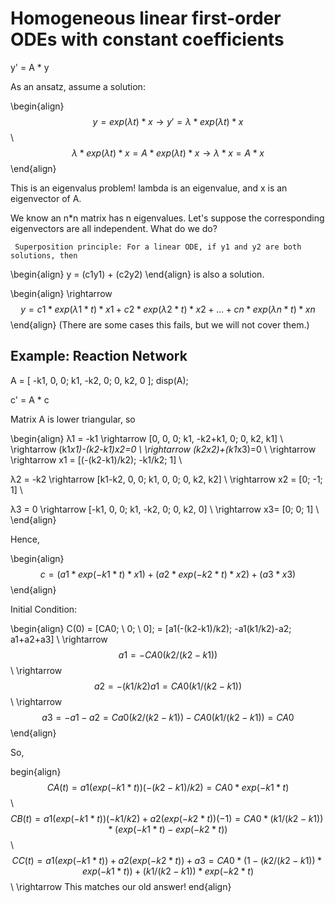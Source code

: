 # Homogeneous linear first-order ODEs with constant coefficients

y' = A * y


As an ansatz, assume a solution: 

\begin{align}
$$ y = exp(λt) * x \rightarrow y' = λ * exp(λt) * x $$ \\
$$ λ * exp(λt) * x = A * exp(λt) * x \rightarrow λ * x = A * x $$
\end{align}

This is an eigenvalus problem! lambda is an eigenvalue, and x is an eigenvector of A.


We know an n*n matrix has n eigenvalues. Let's suppose the corresponding eigenvectors are all independent. What do we do?

     Superposition principle: For a linear ODE, if y1 and y2 are both solutions, then 

\begin{align}
y = (c1y1) + (c2y2) 
\end{align}
is also a solution. 

\begin{align}
\rightarrow  $$ y = c1 * exp(λ1*t) * x1 + c2 * exp(λ2*t) * x2 + ... + cn * exp(λn*t) * xn $$
\end{align}
(There are some cases this fails, but we will not cover them.)



## Example: Reaction Network


A = [ -k1, 0, 0; k1, -k2, 0; 0, k2, 0 ];
disp(A);

c' = A * c

Matrix A is lower triangular, so

\begin{align}
λ1 = -k1 \rightarrow  [0, 0, 0; k1, -k2+k1, 0; 0, k2, k1] \\
\rightarrow (k1*x1)-(k2-k1)*x2=0 \\
\rightarrow (k2*x2)+(k1*x3)=0 \\
\rightarrow \rightarrow x1 = [(-(k2-k1)/k2); -k1/k2; 1] \\

λ2 = -k2 \rightarrow  [k1-k2, 0, 0; k1, 0, 0; 0, k2, k2]  \\
\rightarrow x2 = [0; -1; 1]  \\

λ3 = 0 \rightarrow  [-k1, 0, 0; k1, -k2, 0; 0, k2, 0] \\
\rightarrow x3= [0; 0; 1] \\
\end{align}

Hence,

\begin{align}
$$ c = (a1 * exp(-k1 * t) * x1) + (a2 * exp(-k2 * t) * x2) + (a3 * x3) $$
\end{align}

Initial Condition:

\begin{align}
C(0) = [CA0; \\
       0; \\
       0];  = [a1(-(k2-k1)/k2); -a1(k1/k2)-a2; a1+a2+a3] \\
\rightarrow $$ a1 = -CA0(k2/(k2-k1)) $$ \\
\rightarrow $$ a2 = -(k1/k2)a1 = CA0(k1/(k2-k1)) $$\\
\rightarrow $$ a3 = -a1 - a2 = Ca0(k2/(k2-k1)) - CA0(k1/(k2-k1)) = CA0 $$
\end{align}

So,

begin{align}
$$CA(t) = a1(exp(-k1 * t))(-(k2-k1)/k2) = CA0 * exp(-k1 * t) $$ \\
$$ CB(t) = a1(exp(-k1 * t))(-k1/k2) + a2(exp(-k2 * t))(-1) = CA0 * (k1 / (k2 - k1)) * (exp(-k1 * t) - exp(-k2 * t)) $$ \\
$$ CC(t) = a1(exp(-k1 * t)) + a2(exp(-k2 * t)) + a3 = CA0 * (1 - (k2 / 
 (k2 - k1)) * exp(-k1 * t)) + (k1 / (k2 - k1)) * exp(-k2 * t) $$ \\
 \rightarrow This matches our old answer!
end{align}
